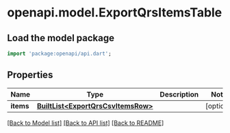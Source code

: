 # openapi.model.ExportQrsItemsTable

## Load the model package
```dart
import 'package:openapi/api.dart';
```

## Properties
Name | Type | Description | Notes
------------ | ------------- | ------------- | -------------
**items** | [**BuiltList&lt;ExportQrsCsvItemsRow&gt;**](ExportQrsCsvItemsRow.md) |  | [optional] 

[[Back to Model list]](../README.md#documentation-for-models) [[Back to API list]](../README.md#documentation-for-api-endpoints) [[Back to README]](../README.md)


